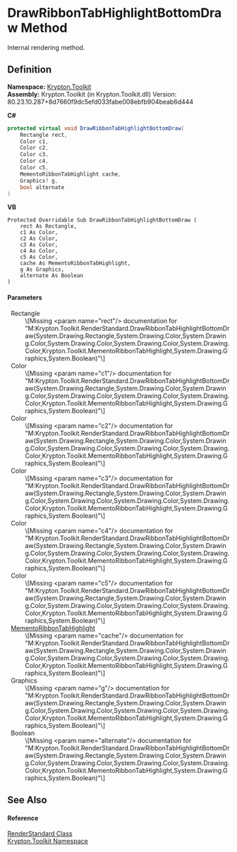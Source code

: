 # DrawRibbonTabHighlightBottomDraw Method


Internal rendering method.



## Definition
**Namespace:** <a href="79d2eac2-21f4-54ff-7552-b20c33c30600.md">Krypton.Toolkit</a>  
**Assembly:** Krypton.Toolkit (in Krypton.Toolkit.dll) Version: 80.23.10.287+8d7660f9dc5efd033fabe008ebfb904beab6d444

**C#**
``` C#
protected virtual void DrawRibbonTabHighlightBottomDraw(
	Rectangle rect,
	Color c1,
	Color c2,
	Color c3,
	Color c4,
	Color c5,
	MementoRibbonTabHighlight cache,
	Graphics? g,
	bool alternate
)
```
**VB**
``` VB
Protected Overridable Sub DrawRibbonTabHighlightBottomDraw ( 
	rect As Rectangle,
	c1 As Color,
	c2 As Color,
	c3 As Color,
	c4 As Color,
	c5 As Color,
	cache As MementoRibbonTabHighlight,
	g As Graphics,
	alternate As Boolean
)
```



#### Parameters
<dl><dt>  Rectangle</dt><dd>\[Missing &lt;param name="rect"/&gt; documentation for "M:Krypton.Toolkit.RenderStandard.DrawRibbonTabHighlightBottomDraw(System.Drawing.Rectangle,System.Drawing.Color,System.Drawing.Color,System.Drawing.Color,System.Drawing.Color,System.Drawing.Color,Krypton.Toolkit.MementoRibbonTabHighlight,System.Drawing.Graphics,System.Boolean)"\]</dd><dt>  Color</dt><dd>\[Missing &lt;param name="c1"/&gt; documentation for "M:Krypton.Toolkit.RenderStandard.DrawRibbonTabHighlightBottomDraw(System.Drawing.Rectangle,System.Drawing.Color,System.Drawing.Color,System.Drawing.Color,System.Drawing.Color,System.Drawing.Color,Krypton.Toolkit.MementoRibbonTabHighlight,System.Drawing.Graphics,System.Boolean)"\]</dd><dt>  Color</dt><dd>\[Missing &lt;param name="c2"/&gt; documentation for "M:Krypton.Toolkit.RenderStandard.DrawRibbonTabHighlightBottomDraw(System.Drawing.Rectangle,System.Drawing.Color,System.Drawing.Color,System.Drawing.Color,System.Drawing.Color,System.Drawing.Color,Krypton.Toolkit.MementoRibbonTabHighlight,System.Drawing.Graphics,System.Boolean)"\]</dd><dt>  Color</dt><dd>\[Missing &lt;param name="c3"/&gt; documentation for "M:Krypton.Toolkit.RenderStandard.DrawRibbonTabHighlightBottomDraw(System.Drawing.Rectangle,System.Drawing.Color,System.Drawing.Color,System.Drawing.Color,System.Drawing.Color,System.Drawing.Color,Krypton.Toolkit.MementoRibbonTabHighlight,System.Drawing.Graphics,System.Boolean)"\]</dd><dt>  Color</dt><dd>\[Missing &lt;param name="c4"/&gt; documentation for "M:Krypton.Toolkit.RenderStandard.DrawRibbonTabHighlightBottomDraw(System.Drawing.Rectangle,System.Drawing.Color,System.Drawing.Color,System.Drawing.Color,System.Drawing.Color,System.Drawing.Color,Krypton.Toolkit.MementoRibbonTabHighlight,System.Drawing.Graphics,System.Boolean)"\]</dd><dt>  Color</dt><dd>\[Missing &lt;param name="c5"/&gt; documentation for "M:Krypton.Toolkit.RenderStandard.DrawRibbonTabHighlightBottomDraw(System.Drawing.Rectangle,System.Drawing.Color,System.Drawing.Color,System.Drawing.Color,System.Drawing.Color,System.Drawing.Color,Krypton.Toolkit.MementoRibbonTabHighlight,System.Drawing.Graphics,System.Boolean)"\]</dd><dt>  <a href="194377f9-2ebb-62be-80c6-6fd449fe6395.md">MementoRibbonTabHighlight</a></dt><dd>\[Missing &lt;param name="cache"/&gt; documentation for "M:Krypton.Toolkit.RenderStandard.DrawRibbonTabHighlightBottomDraw(System.Drawing.Rectangle,System.Drawing.Color,System.Drawing.Color,System.Drawing.Color,System.Drawing.Color,System.Drawing.Color,Krypton.Toolkit.MementoRibbonTabHighlight,System.Drawing.Graphics,System.Boolean)"\]</dd><dt>  Graphics</dt><dd>\[Missing &lt;param name="g"/&gt; documentation for "M:Krypton.Toolkit.RenderStandard.DrawRibbonTabHighlightBottomDraw(System.Drawing.Rectangle,System.Drawing.Color,System.Drawing.Color,System.Drawing.Color,System.Drawing.Color,System.Drawing.Color,Krypton.Toolkit.MementoRibbonTabHighlight,System.Drawing.Graphics,System.Boolean)"\]</dd><dt>  Boolean</dt><dd>\[Missing &lt;param name="alternate"/&gt; documentation for "M:Krypton.Toolkit.RenderStandard.DrawRibbonTabHighlightBottomDraw(System.Drawing.Rectangle,System.Drawing.Color,System.Drawing.Color,System.Drawing.Color,System.Drawing.Color,System.Drawing.Color,Krypton.Toolkit.MementoRibbonTabHighlight,System.Drawing.Graphics,System.Boolean)"\]</dd></dl>

## See Also


#### Reference
<a href="8a8b9945-a6ad-21c4-5182-014e3b962e19.md">RenderStandard Class</a>  
<a href="79d2eac2-21f4-54ff-7552-b20c33c30600.md">Krypton.Toolkit Namespace</a>  
